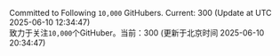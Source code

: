 Committed to Following `10,000` GitHubers. Current: <!-- FOLLOWING_COUNT -->300<!-- FOLLOWING_COUNT --> (Update at UTC <!-- LAST_UPDATED -->2025-06-10 12:34:47<!-- LAST_UPDATED -->)<br>
致力于关注`10,000`个GitHuber。当前：<!-- FOLLOWING_COUNT -->300<!-- FOLLOWING_COUNT --> (更新于北京时间 <!-- LAST_UPDATED_CST -->2025-06-10 20:34:47<!-- LAST_UPDATED_CST -->)

